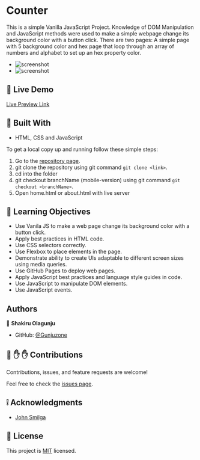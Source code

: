 # Counter

This is a simple Vanilla JavaScript Project. Knowledge of DOM Manipulation and JavaScript methods were used to make a simple webpage change its background color with a button click.
There are two pages: A simple page with 5 background color and hex page that loop through an array of numbers and alphabet to set up an hex property color.

- ![screenshot](./Assets/simple.png)
- ![screenshot](./Assets/hex.png)

## :red_circle: Live Demo

[Live Preview Link](https://gunjuzone.github.io/Counter/)

## :hammer: Built With

- HTML, CSS and JavaScript

To get a local copy up and running follow these simple steps:

1. Go to the [repository page](https://github.com/Gunjuzone/Counter/tree/featured_branch).
2. git clone the repository using git command `git clone <link>`.
3. cd into the folder
4. git checkout branchName (mobile-version) using git command `git checkout <branchName>`.
5. Open home.html or about.html with live server

## :blue_book: Learning Objectives

- Use Vanila JS to make a web page change its background color with a button click.
- Apply best practices in HTML code.
- Use CSS selectors correctly.
- Use Flexbox to place elements in the page.
- Demonstrate ability to create UIs adaptable to different screen sizes using media queries.
- Use GitHub Pages to deploy web pages.
- Apply JavaScript best practices and language style guides in code.
- Use JavaScript to manipulate DOM elements.
- Use JavaScript events.

## Authors

👤 **Shakiru Olagunju**

- GitHub: [@Gunjuzone](https://github.com/Gunjuzone)

## 🤝 :raised_hand: :raised_hand: Contributions

Contributions, issues, and feature requests are welcome!

Feel free to check the [issues page](https://github.com/Gunjuzone/Color_Switcher/issues).

## :grey_exclamation: Acknowledgments

- [John Smilga](https://www.johnsmilga.com/)

## 📝 License

This project is [MIT](LICENSE) licensed.
